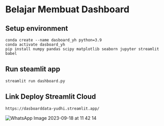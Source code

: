 # Belajar Membuat Dashboard 

## Setup environment
```
conda create --name dasboard_yh python=3.9
conda activate dasboard_yh
pip install numpy pandas scipy matplotlib seaborn jupyter streamlit babel
```

## Run steamlit app
```
streamlit run dashboard.py
```

## Link Deploy Streamlit Cloud
```
https://dasboarddata-yudhi.streamlit.app/

```
![WhatsApp Image 2023-09-18 at 11 42 14](https://github.com/yudhiahmadi/dasboard_data/assets/87703066/2121e42e-6a76-4b0a-93f7-ac5ca6a496f5)



